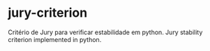 # jury-criterion
Critério de Jury para verificar estabilidade em python. Jury stability criterion implemented in python.
